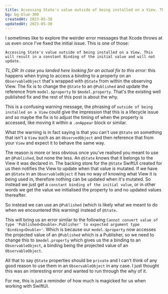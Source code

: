 ```yaml
---
title: Accessing State's value outside of being installed on a View. This will result in a constant Binding of the initial value and will not update.
bg: bg-blue-300
createdAt: 2023-05-30
updatedAt: 2023-05-30
---
```


I sometimes like to explore the weirder error messages that Xcode throws at us even once I've fixed the initial issue. This is one of those:

```
Accessing State's value outside of being installed on a View. This will result in a constant Binding of the initial value and will not update.
```

*TL;DR: In case you landed here looking for an actual fix to this error:* this happens when trying to access a binding to a property on an `ObservableObject` that's wrapped with `@State` from within the observing View. The fix is to change the `@State` to an `@Published` and update the reference from `model.$property` to `$model.property`. That's the existing well published fix and the rest of this post is about the why.

This is a confusing warning message, the phrasing of `outside of being installed on a View` could give the impression that this is a lifecycle issue and so maybe the fix is to adjust the timing of when the property is accessed, like moving it within a `.onAppear` block or similar.

What the warning is in fact saying is that you can't use `@State` on something that isn't a `View` such as an `ObservedObject` and then reference that from your `View` and expect it to behave the same way. 

The reason is more or less obvious once you've realised you meant to use an `@Published`, but none the less. An `@State` knows that it belongs to the View it was declared in. The backing store for the `@State` SwiftUI created for us then notifies the View to update when that value is mutated. If we have an `@State` in an `ObservableObject` it has no way of knowing what View it is being used in, therefore nothing can be updated when it's mutated. So instead we just get a `constant binding of the initial value`, or in other words we get the value we initialised the property to and no updated values thereafter.

So instead we can use an `@Published` (which is likely what we meant to do when we encountered this warning) instead of `@State`.

This will bring us an error similar to the following `Cannot convert value of type 'Published<Double>.Publisher' to expected argument type 'Binding<Double>'`. Which is because our `model.$property` now accesses the projected value of an `@Published` which is a Publisher, so we need to change this to `$model.property` which gives us the a binding to an `ObservableObject`, a binding being the projected value of an `ObservableObject`.

All that to say `@State` properties should be `private` and I can't think of any good reason to use them in an `ObservableObject` in any case. I just thought this was an interesting error and wanted to run through the why of it.

For me, this is just a reminder of how much is magicked for us when working with SwiftUI.
